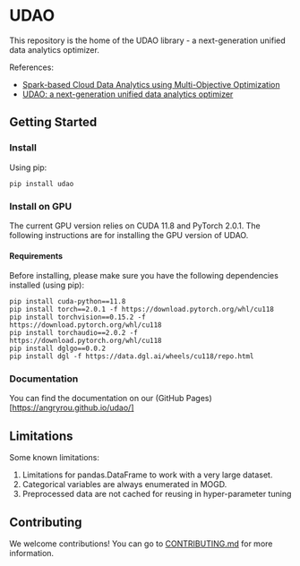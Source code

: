 # UDAO
This repository is the home of the UDAO library - a next-generation unified data analytics optimizer.

References:
- [Spark-based Cloud Data Analytics using Multi-Objective Optimization](https://ieeexplore.ieee.org/document/9458826/)
- [UDAO: a next-generation unified data analytics optimizer](https://dl.acm.org/doi/10.14778/3352063.3352103)

## Getting Started

### Install

Using pip:

```
pip install udao
```

### Install on GPU

The current GPU version relies on CUDA 11.8 and PyTorch 2.0.1. The following instructions are for installing the GPU version of UDAO.

#### Requirements

Before installing, please make sure you have the following dependencies installed (using pip):

```
pip install cuda-python==11.8
pip install torch==2.0.1 -f https://download.pytorch.org/whl/cu118
pip install torchvision==0.15.2 -f https://download.pytorch.org/whl/cu118
pip install torchaudio==2.0.2 -f https://download.pytorch.org/whl/cu118
pip install dglgo==0.0.2
pip install dgl -f https://data.dgl.ai/wheels/cu118/repo.html
```

### Documentation
You can find the documentation on our (GitHub Pages)[https://angryrou.github.io/udao/]

## Limitations

Some known limitations:
1. Limitations for pandas.DataFrame to work with a very large dataset.
2. Categorical variables are always enumerated in MOGD.
3. Preprocessed data are not cached for reusing in hyper-parameter tuning

## Contributing

We welcome contributions!
You can go to [CONTRIBUTING.md](CONTRIBUTING.md) for more information.
